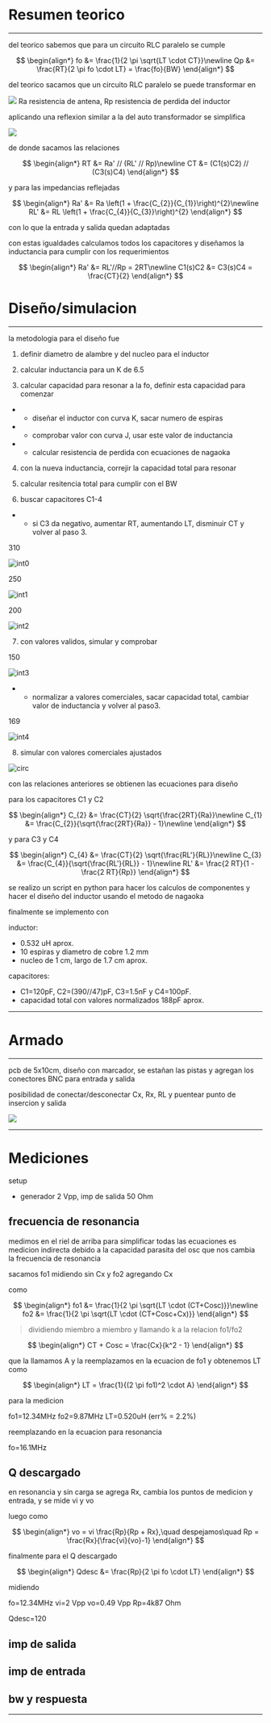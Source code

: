 # Resumen teorico
-----------------------------------------------------------
del teorico sabemos que para un circuito RLC paralelo se cumple

$$
\begin{align*}
fo &= \frac{1}{2 \pi \sqrt{LT \cdot CT}}\newline
Qp &= \frac{RT}{2 \pi fo \cdot LT} = \frac{fo}{BW}
\end{align*} 
$$

del teorico sacamos que un circuito RLC paralelo se puede transformar en 

![](./img/c01.png)
Ra resistencia de antena, Rp resistencia de perdida del inductor

aplicando una reflexion similar a la del auto transformador se simplifica 

![](./img/c2.png)

de donde sacamos las relaciones

$$
\begin{align*}
RT &= Ra' // (RL' // Rp)\newline
CT &= (C1(s)C2) // (C3(s)C4)
\end{align*} 
$$

y para las impedancias reflejadas

$$
\begin{align*}
Ra' &= Ra \left(1 + \frac{C_{2}}{C_{1}}\right)^{2}\newline
RL' &= RL \left(1 + \frac{C_{4}}{C_{3}}\right)^{2}
\end{align*}
$$

con lo que la entrada y salida quedan adaptadas

con estas igualdades calculamos todos los capacitores y diseñamos la inductancia para cumplir con los requerimientos

$$
\begin{align*}
Ra' &= RL'//Rp = 2RT\newline
C1(s)C2 &= C3(s)C4 = \frac{CT}{2}
\end{align*}
$$

# Diseño/simulacion
-----------------------------------------------------------

la metodologia para el diseño fue

1. definir diametro de alambre y del nucleo para el inductor

2. calcular inductancia para un K de 6.5

3. calcular capacidad para resonar a la fo, definir esta capacidad para comenzar
* * diseñar el inductor con curva K, sacar numero de espiras
* * comprobar valor con curva J, usar este valor de inductancia
* * calcular resistencia de perdida con ecuaciones de nagaoka

4. con la nueva inductancia, correjir la capacidad total para resonar 

5. calcular resitencia total para cumplir con el BW

6. buscar capacitores C1-4

* * si C3 da negativo, aumentar RT, aumentando LT, disminuir CT y volver al paso 3.

310

![int0](./img/intento0.jpg)

250

![int1](./img/intento1.jpg)

200

![int2](./img/intento2.jpg)

7. con valores validos, simular y comprobar

150

![int3](./img/intento3.jpg)

* * normalizar a valores comerciales, sacar capacidad total, cambiar valor de inductancia y volver al paso3.

169

![int4](./img/intento4.jpg)

8. simular con valores comerciales ajustados

![circ](./img/circuito.jpg)

con las relaciones anteriores se obtienen las ecuaciones para diseño

para los capacitores C1 y C2

$$
\begin{align*}
C_{2} &= \frac{CT}{2} \sqrt{\frac{2RT}{Ra}}\newline
C_{1} &= \frac{C_{2}}{\sqrt{\frac{2RT}{Ra}} - 1}\newline
\end{align*}
$$

y para C3 y C4

$$
\begin{align*}
C_{4} &= \frac{CT}{2} \sqrt{\frac{RL'}{RL}}\newline
C_{3} &= \frac{C_{4}}{\sqrt{\frac{RL'}{RL}} - 1}\newline
RL' &= \frac{2 RT}{1 - \frac{2 RT}{Rp}}
\end{align*}
$$

se realizo un script en python para hacer los calculos de componentes y hacer el diseño del inductor usando el metodo de nagaoka

finalmente se implemento con

inductor:
* 0.532 uH aprox.
* 10 espiras y diametro de cobre 1.2 mm
* nucleo de 1 cm, largo de 1.7 cm aprox. 

capacitores:
* C1=120pF, C2=(390//47)pF, C3=1.5nF y C4=100pF.
* capacidad total con valores normalizados 188pF aprox.
-----------------------------------------------------------

# Armado
-----------------------------------------------------------
pcb de 5x10cm, diseño con marcador, se estañan las pistas y agregan los conectores BNC para entrada y salida

posibilidad de conectar/desconectar Cx, Rx, RL y puentear punto de insercion y salida

![](./img/pcb1.png)

-----------------------------------------------------------

# Mediciones

setup
* generador 2 Vpp, imp de salida 50 Ohm

## frecuencia de resonancia
medimos en el riel de arriba para simplificar todas las ecuaciones
es medicion indirecta debido a la capacidad parasita del osc que nos cambia la frecuencia de resonancia

sacamos fo1 midiendo sin Cx y fo2 agregando Cx

como

$$
\begin{align*}
fo1 &= \frac{1}{2 \pi \sqrt{LT \cdot (CT+Cosc)}}\newline
fo2 &= \frac{1}{2 \pi \sqrt{LT \cdot (CT+Cosc+Cx)}}
\end{align*} 
$$

> dividiendo miembro a miembro y llamando k a la relacion fo1/fo2

$$
\begin{align*}
CT + Cosc = \frac{Cx}{k^2 - 1}
\end{align*} 
$$

que la llamamos A y la reemplazamos en la ecuacion de fo1 y obtenemos LT como

$$
\begin{align*}
LT = \frac{1}{(2 \pi fo1)^2 \cdot A}
\end{align*} 
$$

para la medicion

fo1=12.34MHz
fo2=9.87MHz
LT=0.520uH (err% = 2.2%)

reemplazando en la ecuacion para resonancia

fo=16.1MHz

## Q descargado

en resonancia y sin carga se agrega Rx, cambia los puntos de medicion y entrada, y se mide vi y vo

luego como

$$
\begin{align*}
vo = vi \frac{Rp}{Rp + Rx},\quad despejamos\quad
Rp = \frac{Rx}{\frac{vi}{vo}-1}
\end{align*} 
$$

finalmente para el Q descargado

$$
\begin{align*}
Qdesc &= \frac{Rp}{2 \pi fo \cdot LT}
\end{align*} 
$$

midiendo

fo=12.34MHz
vi=2 Vpp
vo=0.49 Vpp
Rp=4k87 Ohm

Qdesc=120

## imp de salida

## imp de entrada
 
## bw y respuesta


-----------------------------------------------------------


<!---
Insertar latex en pdf
--->

<script type="text/javascript" src="http://cdn.mathjax.org/mathjax/latest/MathJax.js?config=TeX-AMS-MML_HTMLorMML"></script>
<script type="text/x-mathjax-config">
    MathJax.Hub.Config({ tex2jax: {inlineMath: [['$', '$']]}, messageStyle: "none" });
</script>

